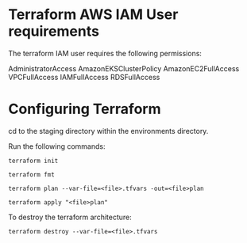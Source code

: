 # Terraform AWS IAM User requirements

The terraform IAM user requires the following permissions:

AdministratorAccess
AmazonEKSClusterPolicy
AmazonEC2FullAccess
VPCFullAccess
IAMFullAccess
RDSFullAccess





# Configuring Terraform

cd to the staging directory within the environments directory. 

Run the following commands:

`terraform init`

`terraform fmt`

`terraform plan --var-file=<file>.tfvars -out=<file>plan`

`terraform apply "<file>plan"`

To destroy the terraform architecture:

`terraform destroy --var-file=<file>.tfvars`
